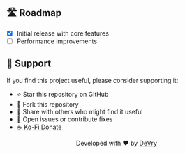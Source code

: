 ## 🛣️ Roadmap

- [x] Initial release with core features
- [ ] Performance improvements

## 💖 Support

If you find this project useful, please consider supporting it:

- ⭐ Star this repository on GitHub
- 🍴 Fork this repository
- 📢 Share with others who might find it useful
- 🐛 Open issues or contribute fixes
- [☕ Ko-Fi Donate](https://ko-fi.com/sysbots)

<p align="center">
  Developed with ❤️ by <a href="https://github.com/Poke-Legend">DeVry</a>
</p>
